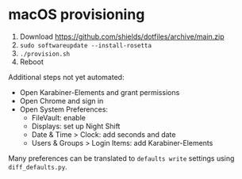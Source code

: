 # macOS provisioning

1. Download https://github.com/shields/dotfiles/archive/main.zip
2. `sudo softwareupdate --install-rosetta`
3. `./provision.sh`
4. Reboot

Additional steps not yet automated:

- Open Karabiner-Elements and grant permissions
- Open Chrome and sign in
- Open System Preferences:
  - FileVault: enable
  - Displays: set up Night Shift
  - Date & Time > Clock: add seconds and date
  - Users & Groups > Login Items: add Karabiner-Elements

Many preferences can be translated to `defaults write` settings using
`diff_defaults.py`.
